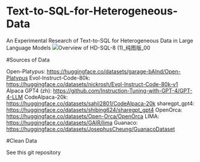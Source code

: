 # Text-to-SQL-for-Heterogeneous-Data
An Experimental Research of Text-to-SQL for Heterogeneous Data in Large Language Models
![Overview of HD-SQL-8 (1)_纯图版_00](https://github.com/CEDIDataVault/Text-to-SQL-for-Heterogeneous-Data/assets/54532821/d0dabd8c-b85f-411d-9ace-0f935deba314)

#Sources of Data

Open-Platypus: https://huggingface.co/datasets/garage-bAInd/Open-Platypus
Evol-Instruct-Code-80k: https://huggingface.co/datasets/nickrosh/Evol-Instruct-Code-80k-v1
Alpaca GPT4 (zh): https://github.com/Instruction-Tuning-with-GPT-4/GPT-4-LLM
CodeAlpaca-20k: https://huggingface.co/datasets/sahil2801/CodeAlpaca-20k
sharegpt_gpt4: https://huggingface.co/datasets/shibing624/sharegpt_gpt4
OpenOrca: https://huggingface.co/datasets/Open-Orca/OpenOrca
LIMA: https://huggingface.co/datasets/GAIR/lima
Guanaco: https://huggingface.co/datasets/JosephusCheung/GuanacoDataset

#Clean Data

See this git repository
